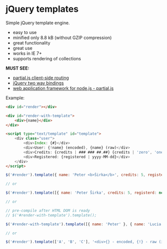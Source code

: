 # jQuery templates

Simple jQuery template engine.

- easy to use
- minified only 8.8 kB (without GZIP compression)
- great functionality
- great use
- works in IE 7+
- supports rendering of collections

__MUST SEE:__

- [partial.js client-side routing](https://github.com/petersirka/partial.js-clientside)
- [jQuery two way bindings](https://github.com/petersirka/jquery.bindings)
- [web application framework for node.js - partial.js](https://github.com/petersirka/partial.js)

Example:

```html
<div id="render"></div>

<div id="render-with-template">
	<div>{name}</div>
</div>

<script type="text/template" id="template">
	<div class="user">
		<div>Index: {#}</div>
		<div>User: {!name} (encoded), {name} (raw)</div>
		<div>Credits: {credits | ### ### ##.##} {credits | 'zero', 'one', 'two-three-four', 'other'}</div>
		<div>Registered: {registered | yyyy-MM-dd}</div>
	</div>
</script>
```

```js
$('#render').template({ name: 'Peter <b>Širka</b>', credits: 5, registerd: new Date() }, '#template');

// or

$('#render').template([{ name: 'Peter Širka', credits: 5, registerd: new Date() }, { name: 'Lucia Širková', credits: 1230.34, registerd: new Date() }], '#template');

// or

// pre-compile after HTML DOM is ready
// $('#render-with-template').template();

$('#render-with-template').template([{ name: 'Peter' }, { name: 'Lucia' }, { name: 'Ivo' }, { name: 'Sonia' }]);

// or

$('#render').template(['A', 'B', 'C'], '<div>{} - encoded, {!} - raw (index: {#})</div>');
```